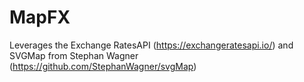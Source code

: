 # MapFX

Leverages the Exchange RatesAPI (https://exchangeratesapi.io/) and SVGMap from Stephan Wagner (https://github.com/StephanWagner/svgMap)

